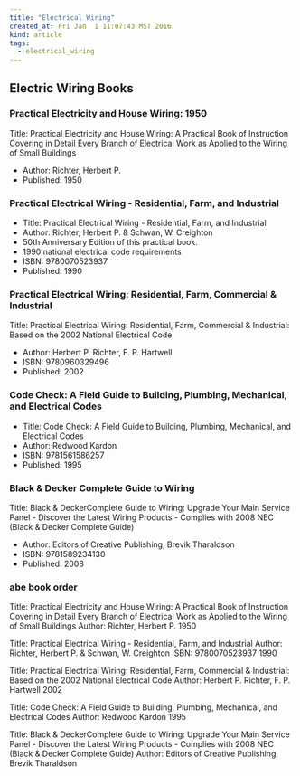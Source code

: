 ```yaml
---
title: "Electrical Wiring"
created_at: Fri Jan  1 11:07:43 MST 2016
kind: article
tags:
  - electrical_wiring
---
```


## Electric Wiring Books

### Practical Electricity and House Wiring: 1950

Title: Practical Electricity and House Wiring: A Practical Book of
Instruction Covering in Detail Every Branch of Electrical Work as Applied
to the Wiring of Small Buildings

* Author: Richter, Herbert P.
* Published: 1950



### Practical Electrical Wiring - Residential, Farm, and Industrial

* Title: Practical Electrical Wiring - Residential, Farm, and Industrial
* Author: Richter, Herbert P. & Schwan, W. Creighton
* 50th Anniversary Edition of this practical book.
* 1990 national electrical code requirements
* ISBN: 9780070523937
* Published: 1990


### Practical Electrical Wiring: Residential, Farm, Commercial & Industrial

Title: Practical Electrical Wiring: Residential, Farm, Commercial &
Industrial: Based on the 2002 National Electrical Code

* Author: Herbert P. Richter, F. P. Hartwell
* ISBN: 9780960329496
* Published: 2002

### Code Check: A Field Guide to Building, Plumbing, Mechanical, and Electrical Codes

* Title: Code Check: A Field Guide to Building, Plumbing, Mechanical, and Electrical Codes
* Author: Redwood Kardon
* ISBN: 9781561586257
* Published: 1995

### Black & Decker Complete Guide to Wiring

Title: Black & DeckerComplete Guide to Wiring: Upgrade Your Main Service
Panel - Discover the Latest Wiring Products - Complies with 2008 NEC
(Black & Decker Complete Guide)

* Author: Editors of Creative Publishing, Brevik Tharaldson
* ISBN: 9781589234130
* Published: 2008

### abe book order

Title: Practical Electricity and House Wiring: A Practical Book of Instruction Covering in Detail Every Branch of Electrical Work as Applied to the Wiring of Small Buildings
Author: Richter, Herbert P.
1950

Title: Practical Electrical Wiring - Residential, Farm, and Industrial
Author: Richter, Herbert P. & Schwan, W. Creighton
ISBN: 9780070523937
1990

Title: Practical Electrical Wiring: Residential, Farm, Commercial & Industrial: Based on the 2002 National Electrical Code
Author: Herbert P. Richter, F. P. Hartwell
2002

Title: Code Check: A Field Guide to Building, Plumbing, Mechanical, and Electrical Codes
Author: Redwood Kardon
1995

Title: Black & DeckerComplete Guide to Wiring: Upgrade Your Main Service Panel - Discover the Latest Wiring Products - Complies with 2008 NEC (Black & Decker Complete Guide)
Author: Editors of Creative Publishing, Brevik Tharaldson

<!--
html boilerplate
<a href="" target="_blank"></a>
<img src="" width="400px">
-->

